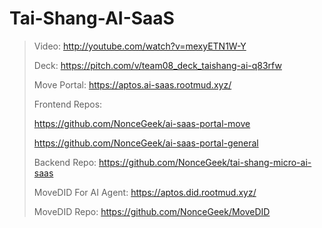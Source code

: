 # Tai-Shang-AI-SaaS

> Video: http://youtube.com/watch?v=mexyETN1W-Y
>
> Deck: https://pitch.com/v/team08_deck_taishang-ai-q83rfw
> 
>
> Move Portal: https://aptos.ai-saas.rootmud.xyz/
>
> Frontend Repos: 
>
> https://github.com/NonceGeek/ai-saas-portal-move
>
> https://github.com/NonceGeek/ai-saas-portal-general
> 
> Backend Repo: https://github.com/NonceGeek/tai-shang-micro-ai-saas
> 
> MoveDID For AI Agent: https://aptos.did.rootmud.xyz/
>
> MoveDID Repo: https://github.com/NonceGeek/MoveDID
